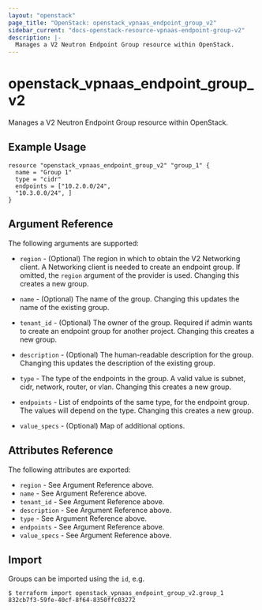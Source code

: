 ```yaml
---
layout: "openstack"
page_title: "OpenStack: openstack_vpnaas_endpoint_group_v2"
sidebar_current: "docs-openstack-resource-vpnaas-endpoint-group-v2"
description: |-
  Manages a V2 Neutron Endpoint Group resource within OpenStack.
---
```


# openstack\_vpnaas\_endpoint\_group_v2

Manages a V2 Neutron Endpoint Group resource within OpenStack.

## Example Usage

```hcl
resource "openstack_vpnaas_endpoint_group_v2" "group_1" {
  name = "Group 1"
  type = "cidr"
  endpoints = ["10.2.0.0/24",
  "10.3.0.0/24", ]
}
```

## Argument Reference

The following arguments are supported:

* `region` - (Optional) The region in which to obtain the V2 Networking client.
    A Networking client is needed to create an endpoint group. If omitted, the
    `region` argument of the provider is used. Changing this creates a new
    group.

* `name` - (Optional) The name of the group. Changing this updates the name of
    the existing group.

* `tenant_id` - (Optional) The owner of the group. Required if admin wants to
    create an endpoint group for another project. Changing this creates a new group.

* `description` - (Optional) The human-readable description for the group.
    Changing this updates the description of the existing group.

* `type` -  The type of the endpoints in the group. A valid value is subnet, cidr, network, router, or vlan.
    Changing this creates a new group.
    
* `endpoints` - List of endpoints of the same type, for the endpoint group. The values will depend on the type.
    Changing this creates a new group.
    
* `value_specs` - (Optional) Map of additional options.

## Attributes Reference

The following attributes are exported:

* `region` - See Argument Reference above.
* `name` - See Argument Reference above.
* `tenant_id` - See Argument Reference above.
* `description` - See Argument Reference above.
* `type` - See Argument Reference above.
* `endpoints` - See Argument Reference above.
* `value_specs` - See Argument Reference above.


## Import

Groups can be imported using the `id`, e.g.

```
$ terraform import openstack_vpnaas_endpoint_group_v2.group_1 832cb7f3-59fe-40cf-8f64-8350ffc03272
```
